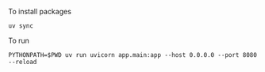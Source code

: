 
To install packages
```commandline
uv sync
```

To run 
```commandline
PYTHONPATH=$PWD uv run uvicorn app.main:app --host 0.0.0.0 --port 8080 --reload
```
